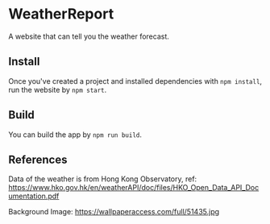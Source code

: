 # WeatherReport

A website that can tell you the weather forecast.

## Install

Once you've created a project and installed dependencies with `npm install`, run the website by `npm start`.

## Build

 You can build the app by `npm run build`.

## References

Data of the weather is from Hong Kong Observatory, ref: https://www.hko.gov.hk/en/weatherAPI/doc/files/HKO_Open_Data_API_Documentation.pdf

Background Image: https://wallpaperaccess.com/full/51435.jpg